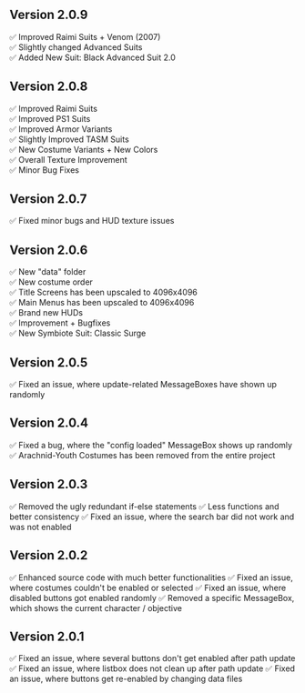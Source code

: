 ## Version 2.0.9
✅ Improved Raimi Suits + Venom (2007) <br>
✅ Slightly changed Advanced Suits <br>
✅ Added New Suit: Black Advanced Suit 2.0 <br>

## Version 2.0.8
✅ Improved Raimi Suits <br>
✅ Improved PS1 Suits <br>
✅ Improved Armor Variants <br>
✅ Slightly Improved TASM Suits <br>
✅ New Costume Variants + New Colors <br>
✅ Overall Texture Improvement <br>
✅ Minor Bug Fixes

## Version 2.0.7
✅ Fixed minor bugs and HUD texture issues

## Version 2.0.6
✅ New "data" folder <br>
✅ New costume order <br>
✅ Title Screens has been upscaled to 4096x4096 <br>
✅ Main Menus has been upscaled to 4096x4096 <br>
✅ Brand new HUDs <br>
✅ Improvement + Bugfixes <br>
✅ New Symbiote Suit: Classic Surge

## Version 2.0.5
✅ Fixed an issue, where update-related MessageBoxes have shown up randomly

## Version 2.0.4
✅ Fixed a bug, where the "config loaded" MessageBox shows up randomly
✅ Arachnid-Youth Costumes has been removed from the entire project

## Version 2.0.3
✅ Removed the ugly redundant if-else statements
✅ Less functions and better consistency
✅ Fixed an issue, where the search bar did not work and was not enabled

## Version 2.0.2
✅ Enhanced source code with much better functionalities
✅ Fixed an issue, where costumes couldn't be enabled or selected
✅ Fixed an issue, where disabled buttons got enabled randomly
✅ Removed a specific MessageBox, which shows the current character / objective

## Version 2.0.1
✅ Fixed an issue, where several buttons don't get enabled after path update
✅ Fixed an issue, where listbox does not clean up after path update
✅ Fixed an issue, where buttons get re-enabled by changing data files
